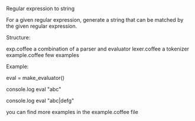 Regular expression to string

For a given regular expression, generate a string that can be matched by the given regular expression. 

Structure:

  exp.coffee       a combination of a parser and evaluator
  lexer.coffee     a tokenizer
  example.coffee   few examples

Example:

  eval = make_evaluator()

  console.log eval "abc"   

  console.log eval "abc|defg" 

you can find more examples in the example.coffee file

